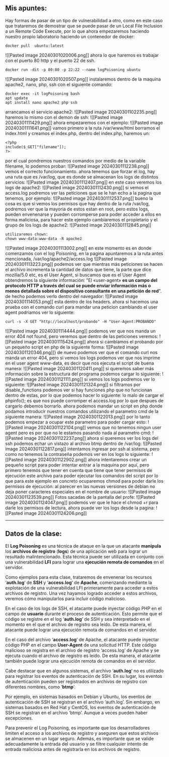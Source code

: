 ## Mis apuntes:

Hay formas de pasar de un tipo de vulnerabilidad a otro, como en este caso que trataremos de demostrar que se puede pasar de un Local File Inclusion a un Remote Code Execute, por lo que ahora empezaremos haciendo nuestro propio laboratorio haciendo un contenedor de docker: 
```
docker pull  ubuntu:latest
```
![[Pasted image 20240301020006.png]]
ahora lo que haremos es trabajar con el puerto 80 http y el puerto 22 de ssh.
```
docker run -dit -p 80:80 -p 22:22 --name logPoisoning ubuntu
```
![[Pasted image 20240301020507.png]]
instalaremos dentro de la maquina apache2, nano, php, ssh con el siguiente comando: 
```
docker exec -it logPoisoning bash
apt update
apt install nano apache2 php ssh

```
arrancamos el servicio apache2: 
![[Pasted image 20240301102235.png]]
haremos lo mismo con el demon de ssh: 
![[Pasted image 20240301111429.png]]
ahora empezaremos con el ejemplo: 
![[Pasted image 20240301111641.png]]
vamos primero a la ruta /var/www/html borramos el index.html y creamos el index.php, dentro del index.php, haremos un: 
```
<?php
include($_GET["filename"]);
?>
```
por el cual pondremos nuestros comandos por medio de la variable filename, lo podemos probar: 
![[Pasted image 20240301112238.png]]
vemos el correcto funcionamiento.
ahora tenemos que forzar el log, hay una ruta que es  /var/log, que es donde se almacenan los logs de distintos servicios: 
![[Pasted image 20240301112407.png]]
en este caso veremos los logs de apache2: 
![[Pasted image 20240301112430.png]]
si vemos el access.log podremos ver las peticiones que se le han echo a la pagina que tenemos, por ejemplo: 
![[Pasted image 20240301112537.png]]
bueno la cosa es que si vemos los permisos que hay dentro de la ruta /var/log,  podremos ver que la mayoria de estos estan en root, pero estos logs, pueden envenenarse y pueden corromperse para poder acceder a ellos en forma maliciosa, para hacer este ejemplo cambiaremos el propietario y el grupo de los logs de apache2: 
![[Pasted image 20240301112845.png]]
```
utilizaremos chown: 
chown www-data:www-data -R apache2
```
![[Pasted image 20240301113002.png]]
en este momento es en donde comenzamos con el log Poisoning, en la pagina apuntaremos a la ruta antes mencionada, /var/log/apache2/access.log
![[Pasted image 20240301113223.png]]
podemos ver que mientras más peticiones se hacen el archivo incrementa la cantidad de datos que tiene, la parte que dice mozilla/5.0 etc, es el User Agent, si buscamos que es el User Agent obtendremos la siguiente información: 
"El «user-agent» **es un campo del protocolo HTTP a través del cual se puede enviar información más o menos detallada sobre el dispositivo consultante en una petición de red**".
de hecho podemos verlo dentro del navegador: 
![[Pasted image 20240301114053.png]]
esta dentro de los headers.
ahora si hacemos una prueba con el comando curl para mandar una peticion cambiando el user agent podriamos ver lo siguiente: 
```
curl -s -X GET "http://localhost/probando" -H "User-Agent:PROBANDO"
```
![[Pasted image 20240301114444.png]]
podemos ver que nos manda un error 404 not found, pero veremos que dentro de las peticiones veremos: 
![[Pasted image 20240301115424.png]]
ahora si cambiamos el probando por un pequeño script en php de la siguiente forma: 
![[Pasted image 20240301120346.png]]}
de nuevo podemos ver que el comando curl nos manda un error 404, pero si vemos los logs podemos ver que nos imprime en el user agent www-data, es decir que nos ejecuta el script de buena manera:
![[Pasted image 20240301120411.png]]
si queremos saber más información sobre la estructura del programa podemos cargar lo siguiente: 
![[Pasted image 20240301121111.png]]
si vemos los logs podremos ver lo siguiente: 
![[Pasted image 20240301121324.png]]
si filtramos por disable_functions podemos ver si hay funciones php que no funcionan dentro de estas, por lo que podemos hacer lo siguiente: 
lo malo de cargar el phpinfo(); es que nos puede corromper el access.log por lo que despues de cargarlo debemos borrarlo.
ahora podemos mandar un script en php donde podamos introducir nuestros comandos utilizando el parametro cmd de la siguiente manera: 
![[Pasted image 20240301122013.png]]
por lo tanto podemos empezar a ocupar este parametro para poder cargar esto: 
![[Pasted image 20240301122104.png]]
vemos que no tenemos ningun user agent pero es por que no le estamos pasando nada al parametro cmd:
![[Pasted image 20240301122237.png]]
ahora si queremos ver los logs del ssh podemos echar un vistazo al archivo btmp dentro de /var/log: 
![[Pasted image 20240301122817.png]]
intentamos ingresar por ssh al sistema, pero como no tenemos la contraseña podemos ver en los logs lo siguiente: 
![[Pasted image 20240301122902.png]]
ahora intentaremos crear un pequeño script para poder intentar entrar a la maquina por aquí, pero primero tenemos que tener en cuenta que tiene que tener permisos de ejecución este archivo para poder ejecutar los comandos del script por lo que para este ejemplo en concreto ocuparemos chmod para poder darle los permisos de ejecución: 
al parecer en las nuevas versiones de debian no deja poner caracteres especiales en el nombre de usuario: 
![[Pasted image 20240301123539.png]]
Fotos sacadas de la pantalla del profe: 
![[Pasted image 20240301124047.png]]
podemos ver que le hace el chmod +r para darle los permisos de lectura, ahora puede ver los logs desde la pagina:
![[Pasted image 20240301124206.png]]









----------
## Datos de la clase: 

El **Log Poisoning** es una técnica de ataque en la que un atacante **manipula** los **archivos de registro** (**logs**) de una aplicación web para lograr un resultado malintencionado. Esta técnica puede ser utilizada en conjunto con una vulnerabilidad **LFI** para lograr una **ejecución remota de comandos** en el servidor.

Como ejemplos para esta clase, trataremos de envenenar los recursos ‘**auth.log**‘ de **SSH** y ‘**access.log**‘ de **Apache**, comenzando mediante la explotación de una vulnerabilidad LFI primeramente para acceder a estos archivos de registro. Una vez hayamos logrado acceder a estos archivos, veremos cómo manipularlos para incluir código malicioso.

En el caso de los logs de SSH, el atacante puede inyectar código PHP en el campo de **usuario** durante el proceso de autenticación. Esto permite que el código se registre en el log ‘**auth.log**‘ de SSH y sea interpretado en el momento en el que el archivo de registro sea leído. De esta manera, el atacante puede lograr una ejecución remota de comandos en el servidor.

En el caso del archivo ‘**access.log**‘ de Apache, el atacante puede inyectar código PHP en el campo **User-Agent** de una solicitud HTTP. Este código malicioso se registra en el archivo de registro ‘access.log’ de Apache y se ejecuta cuando el archivo de registro es leído. De esta manera, el atacante también puede lograr una ejecución remota de comandos en el servidor.

Cabe destacar que en algunos sistemas, el archivo ‘**auth.log**‘ no es utilizado para registrar los eventos de autenticación de SSH. En su lugar, los eventos de autenticación pueden ser registrados en archivos de registro con diferentes nombres, como ‘**btmp**‘.

Por ejemplo, en sistemas basados en Debian y Ubuntu, los eventos de autenticación de SSH se registran en el archivo ‘auth.log’. Sin embargo, en sistemas basados en Red Hat y CentOS, los eventos de autenticación de SSH se registran en el archivo ‘btmp’. Aunque a veces pueden haber excepciones.

Para prevenir el Log Poisoning, es importante que los desarrolladores limiten el acceso a los archivos de registro y aseguren que estos archivos se almacenen en un lugar seguro. Además, es importante que se valide adecuadamente la entrada del usuario y se filtre cualquier intento de entrada maliciosa antes de registrarla en los archivos de registro.